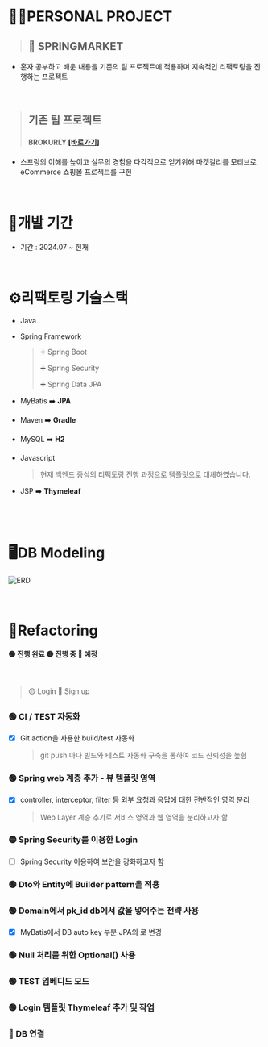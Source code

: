 # 👩‍💻PERSONAL PROJECT 
>  ## 📌 SPRINGMARKET
- 혼자 공부하고 배운 내용을 기존의 팀 프로젝트에 적용하며 지속적인 리팩토링을 진행하는 프로젝트
<br>

> ## 기존 팀 프로젝트
 > #### BROKURLY [[바로가기]][link]
[link]:https://github.com/cbzkcbzk7/brokurly_personal
- 스프링의 이해를 높이고 실무의 경험을 다각적으로 얻기위해 마켓컬리를 모티브로 eCommerce 쇼핑몰 프로젝트를 구현
<br>

# 📅개발 기간
- 기간 : 2024.07 ~ 현재
<br>

# ⚙️리팩토링 기술스택
- Java
- Spring Framework
  >➕ Spring Boot
  >
  >➕ Spring Security
  >
  >➕ Spring Data JPA

- MyBatis ➡️ <b>JPA</b>
- Maven ➡️ <b>Gradle</b>
- MySQL ➡️ <b>H2</b>
- Javascript
   > 현재 백엔드 중심의 리팩토링 진행 과정으로 템플릿으로 대체하였습니다.
- JSP ➡️ <b>Thymeleaf</b>
<br>
<br>


# 🖥️DB Modeling
![ERD](https://github.com/cbzkcbzk7/brokurly_personal/assets/72380692/4288fd93-a260-406d-b17d-8e36e4553e91)
<br>
<br>
<br>

# 📒Refactoring 
#### 🟢 진행 완료 🟡 진행 중 🔴 예정
<br>
  
  >
  > 🟡 Login 🔴 Sign up

### 🟢 CI / TEST 자동화
- [x] Git action을 사용한 build/test 자동화
  >  git push 마다 빌드와 테스트 자동화 구축을 통하여 코드 신뢰성을 높힘

### 🟢 Spring web 계층 추가 - 뷰 템플릿 영역
- [x] controller, interceptor, filter 등 외부 요청과 응답에 대한 전반적인 영역 분리
  >  Web Layer 계층 추가로 서비스 영역과 웹 영역을 분리하고자 함
      
### 🟡 Spring Security를 이용한 Login
- [ ] Spring Security 이용하여 보안을 강화하고자 함

### 🟢 Dto와 Entity에 Builder pattern을 적용


### 🟢 Domain에서 pk_id db에서 값을 넣어주는 전략 사용
- [X] MyBatis에서 DB auto key 부분 JPA의 로 변경

### 🟢 Null 처리를 위한 Optional() 사용

### 🟢 TEST 임베디드 모드

### 🟢 Login 템플릿 Thymeleaf 추가 및 작업

### 🔴 DB 연결

